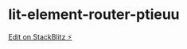 # lit-element-router-ptieuu

[Edit on StackBlitz ⚡️](https://stackblitz.com/edit/lit-element-router-ptieuu)